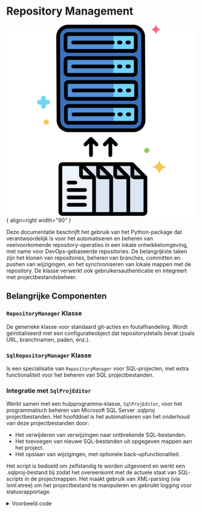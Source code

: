 # Repository Management

![Repository](images/repository.png){ align=right width="90" }

Deze documentatie beschrijft het gebruik van het Python-package dat verantwoordelijk is voor het automatiseren en beheren van veelvoorkomende repository-operaties in een lokale ontwikkelomgeving, met name voor DevOps-gebaseerde repositories. De belangrijkste taken zijn het klonen van repositories, beheren van branches, committen en pushen van wijzigingen, en het synchroniseren van lokale mappen met de repository. De klasse verwerkt ook gebruikersauthenticatie en integreert met projectbestandsbeheer.

## Belangrijke Componenten

### `RepositoryManager` Klasse

De generieke klasse voor standaard git-acties en foutafhandeling. Wordt geïnitialiseerd met een configuratieobject dat repositorydetails bevat (zoals URL, branchnamen, paden, enz.).

### `SqlRepositoryManager` Klasse

Is een specialisatie van `RepositoryManager` voor SQL-projecten, met extra functionaliteit voor het beheren van SQL projectbestanden.

### Integratie met `SqlProjEditor`

Werkt samen met een hulpprogramma-klasse, `SqlProjEditor`, voor het programmatisch beheren van Microsoft SQL Server .sqlproj projectbestanden. Het hoofddoel is het automatiseren van het onderhoud van deze projectbestanden door:

* Het verwijderen van verwijzingen naar ontbrekende SQL-bestanden.
* Het toevoegen van nieuwe SQL-bestanden uit opgegeven mappen aan het project.
* Het opslaan van wijzigingen, met optionele back-upfunctionaliteit.

Het script is bedoeld om zelfstandig te worden uitgevoerd en werkt een .sqlproj-bestand bij zodat het overeenkomt met de actuele staat van SQL-scripts in de projectmappen. Het maakt gebruik van XML-parsing (via lxml.etree) om het projectbestand te manipuleren en gebruikt logging voor statusrapportage.

<details><summary>Voorbeeld code</summary>
```python
PATH_SQLPROJ = "pad/naar/project.sqlproj"
FOLDER_BUILD_SQL = "src/sql/build"
FOLDER_POSTDEPLOY_SQL = "src/sql/postdeploy"

editor = SqlProjEditor(PATH_SQLPROJ)
editor.remove_missing_files()
editor.add_new_files(FOLDER_BUILD_SQL, item_type="Build")
editor.add_new_files(FOLDER_POSTDEPLOY_SQL, item_type="None")
editor.save()
```
</details>

## API referentie

### ::: src.repository_manager.repository_manager.RepositoryManager

---

### ::: src.repository_manager.sql_repository_manager.SqlRepositoryManager

---

### ::: src.repository_manager.file_sql_project.SqlProjEditor
